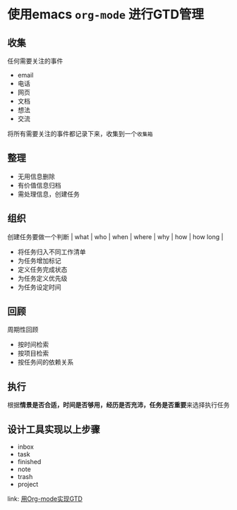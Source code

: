 使用emacs `org-mode` 进行GTD管理
===

收集
---

任何需要关注的事件
- email
- 电话
- 网页
- 文档
- 想法
- 交流

将所有需要关注的事件都记录下来，收集到一个`收集箱`

整理
---

- 无用信息删除
- 有价值信息归档
- 需处理信息，创建任务

组织
---

创建任务要做一个判断 | what | who | when | where | why | how | how long |

- 将任务归入不同工作清单
- 为任务增加标记
- 定义任务完成状态
- 为任务定义优先级
- 为任务设定时间

回顾
---

周期性回顾

- 按时间检索
- 按项目检索
- 按任务间的依赖关系

执行
---

根据**情景是否合适，时间是否够用，经历是否充沛，任务是否重要**来选择执行任务

设计工具实现以上步骤
---

- inbox
- task
- finished
- note
- trash
- project

link: [用Org-mode实现GTD](http://www.cnblogs.com/holbrook/archive/2012/04/17/2454619.html#sec-1)
